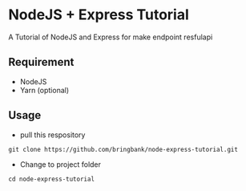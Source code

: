 # NodeJS + Express Tutorial

A Tutorial of NodeJS and Express for make endpoint resfulapi

## Requirement
* NodeJS
* Yarn (optional)

## Usage
* pull this respository

```
git clone https://github.com/bringbank/node-express-tutorial.git
```

* Change to project folder
```
cd node-express-tutorial
```